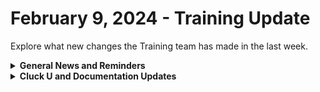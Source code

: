 # February 9, 2024 - Training Update

Explore what new changes the Training team has made in the last week.

<details>

<summary><strong>General News and Reminders</strong></summary>

* **Game Tip for the Week:** Since you're obviously done with the games I recommended last week (And Palworld since I forgot that), download that demo of Final Fantasy VII Rebirth and be so overwhelmed with epic nostalgia that you weep. Not that I did that...
* **SHOUT OUT** to Muhsin, Sarah, and Kal for successfully taking our [foundations-certification.md](../../../cluck-university/rewst-foundations-1/foundations-certification.md "mention")Exam, and collecting your prestigious **Certified Rewster** badge in Discord.&#x20;
* For those joining us at **Right of Boom** who couldn't get into the pre-day, we've opened up more seats! You can modify your registration to add our pre-day now!
* Join us in our [Cluck-U Discord channel](https://discord.com/channels/936789089703845988/1121465945295167588) if you have any questions, comments, or concerns!

</details>

<details>

<summary><strong>Cluck U and Documentation Updates</strong></summary>

**What's New at Cluck University?**

* Added a [welcome-and-enrollment.md](../../../cluck-university/welcome-and-enrollment.md "mention")page to sign up for our live course schedule and access all the resources you need to get started!
* Updated the [rewst-foundations-1](../../../cluck-university/rewst-foundations-1/ "mention")page to include links to both self-serve and live sign-ups.

**New & Updated Pages:**

* Added [feb-2nd-2024-inside-the-eye-of-the-brainstrom.md](../../roc-open-mics/2024-roc-open-mics/feb-2nd-2024-inside-the-eye-of-the-brainstrom.md "mention")Open Mic page.
* [Broken link](broken-reference "mention")page in the App Platform Section has been updated with the latest.
* Fixed the instructions for the [azure-openai-integration-setup.md](../../../documentation/integrations/ai/openai/azure-openai-integration-setup.md "mention")page.
* Fixed steps to get a Form Embed link on the [embedding-a-form-into-an-iframe.md](../../../documentation/forms/embedding-a-form-into-an-iframe.md "mention")page.
* Fixed `datadelta` to `datedelta` on [list-of-jinja-filters.md](../../../documentation/jinja/list-of-jinja-filters.md "mention")page.

</details>

